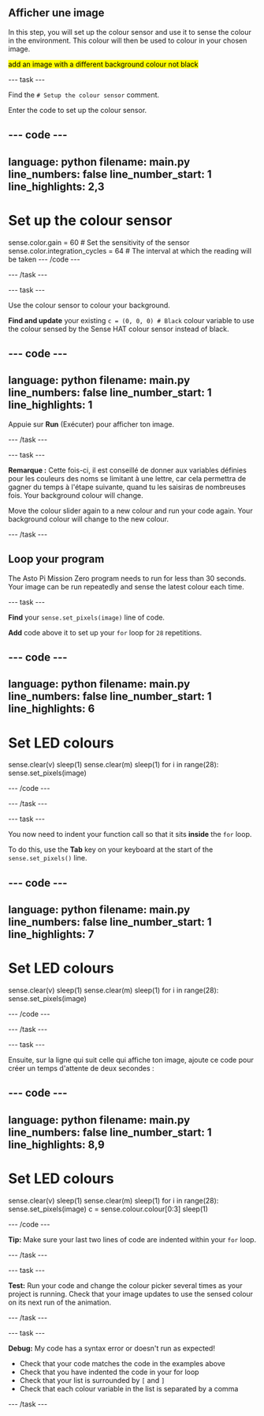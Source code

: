 ## Afficher une image

In this step, you will set up the colour sensor and use it to sense the colour in the environment. This colour will then be used to colour in your chosen image.

<mark>add an image with a different background colour not black</mark>

--- task ---

Find the `# Setup the colour sensor` comment.

Enter the code to set up the colour sensor.

--- code ---
---
language: python filename: main.py line_numbers: false line_number_start: 1
line_highlights: 2,3
---
# Set up the colour sensor
sense.color.gain = 60 # Set the sensitivity of the sensor sense.color.integration_cycles = 64 # The interval at which the reading will be taken --- /code ---

--- /task ---

--- task ---

Use the colour sensor to colour your background.

**Find and update** your existing `c = (0, 0, 0) # Black` colour variable to use the colour sensed by the Sense HAT colour sensor instead of black.

--- code ---
---
language: python filename: main.py line_numbers: false line_number_start: 1
line_highlights: 1
---
Appuie sur **Run** (Exécuter) pour afficher ton image.

--- /task ---

--- task ---

**Remarque :** Cette fois-ci, il est conseillé de donner aux variables définies pour les couleurs des noms se limitant à une lettre, car cela permettra de gagner du temps à l'étape suivante, quand tu les saisiras de nombreuses fois. Your background colour will change.

Move the colour slider again to a new colour and run your code again. Your background colour will change to the new colour.

--- /task ---

## Loop your program

The Asto Pi Mission Zero program needs to run for less than 30 seconds. Your image can be run repeatedly and sense the latest colour each time.

--- task ---

**Find** your `sense.set_pixels(image)` line of code.

**Add** code above it to set up your `for` loop for `28` repetitions.

--- code ---
---
language: python filename: main.py line_numbers: false line_number_start: 1
line_highlights: 6
---
# Set LED colours
sense.clear(v) sleep(1) sense.clear(m) sleep(1) for i in range(28): sense.set_pixels(image)

--- /code ---

--- /task ---

--- task ---

You now need to indent your function call so that it sits **inside** the `for` loop.

To do this, use the **Tab** key on your keyboard at the start of the `sense.set_pixels()` line.

--- code ---
---
language: python filename: main.py line_numbers: false line_number_start: 1
line_highlights: 7
---
# Set LED colours
sense.clear(v) sleep(1) sense.clear(m) sleep(1) for i in range(28): sense.set_pixels(image)

--- /code ---

--- /task ---

--- task ---

Ensuite, sur la ligne qui suit celle qui affiche ton image, ajoute ce code pour créer un temps d'attente de deux secondes :

--- code ---
---
language: python filename: main.py line_numbers: false line_number_start: 1
line_highlights: 8,9
---
# Set LED colours
sense.clear(v) sleep(1) sense.clear(m) sleep(1) for i in range(28): sense.set_pixels(image) c = sense.colour.colour[0:3] sleep(1)

--- /code ---

**Tip:** Make sure your last two lines of code are indented within your `for` loop.

--- /task ---

--- task ---

**Test:** Run your code and change the colour picker several times as your project is running. Check that your image updates to use the sensed colour on its next run of the animation.

--- /task ---

--- task ---

**Debug:** My code has a syntax error or doesn't run as expected!

- Check that your code matches the code in the examples above
- Check that you have indented the code in your for loop
- Check that your list is surrounded by `[` and `]`
- Check that each colour variable in the list is separated by a comma

--- /task ---
